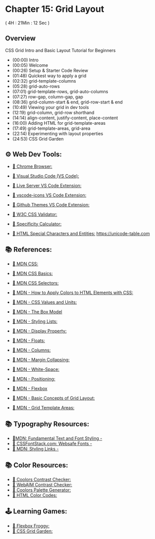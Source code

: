 #  Chapter 15: Grid Layout

( 4H : 21Min : 12 Sec ) 

## Overview

CSS Grid Intro and Basic Layout Tutorial for Beginners

* (00:00) Intro
* (00:05) Welcome
* (00:26) Setup & Starter Code Review
* (01:48) Quickest way to apply a grid
* (02:32) grid-template-columns
* (05:28) grid-auto-rows
* (07:01) grid-template-rows, grid-auto-columns
* (07:27) row-gap, column-gap, gap
* (08:36) grid-column-start & end, grid-row-start & end
* (10:49) Viewing your grid in dev tools
* (12:19) grid-column, grid-row shorthand
* (14:14) align-content, justify-content, place-content
* (16:00) Adding HTML for grid-template-areas
* (17:49) grid-template-areas, grid-area
* (22:14) Experimenting with layout properties
* (24:53) CSS Grid Garden


## ⚙ Web Dev Tools:

* [🔗 Chrome Browser:](https://www.google.com/chrome/)
* [🔗 Visual Studio Code (VS Code):](https://code.visualstudio.com/) 
* [🔗 Live Server VS Code Extension:]()
* [🔗 vscode-icons VS Code Extension:]() 
* [🔗 Github Themes VS Code Extension:]() 

* [🔗 W3C CSS Validator:](https://jigsaw.w3.org/css-validator/)
* [🔗 Specificity Calculator:](https://specificity.keegan.st/)
* [🔗 HTML Special Characters and Entities:]() https://unicode-table.com

## 📚 References:
* [🔗 MDN CSS:](https://developer.mozilla.org/en-US/docs/Web/CSS)
* [🔗 MDN CSS Basics:](https://developer.mozilla.org/en-US/docs/Learn/Getting_started_with_the_web/CSS_basics)
* [🔗 MDN CSS Selectors:](https://developer.mozilla.org/en-US/docs/Learn/CSS/Building_blocks/Selectors)
* [🔗 MDN - How to Apply Colors to HTML Elements with CSS:](https://developer.mozilla.org/en-US/docs/Web/CSS/color)
* [🔗 MDN - CSS Values and Units:](https://developer.mozilla.org/en-US/docs/Learn/CSS/Building_blocks/Values_and_units)
* [🔗 MDN - The Box Model](https://developer.mozilla.org/en-US/docs/Learn/CSS/Building_blocks/The_box_model)
* [🔗 MDN - Styling Lists: ](https://developer.mozilla.org/en-US/docs/Learn/CSS/Styling_text/Styling_lists)

* [🔗 MDN - Display Property:]() 
* [🔗 MDN - Floats:]() 
* [🔗 MDN - Columns:]() 
* [🔗 MDN - Margin Collapsing:]() 
* [🔗 MDN - White-Space:]()
* [🔗 MDN - Positioning:]() 
* [🔗 MDN - Flexbox](https://developer.mozilla.org/en-US/docs/Learn/CSS/CSS_layout/Flexbox) 
* [🔗 MDN - Basic Concepts of Grid Layout:](https://developer.mozilla.org/en-US/docs/Web/CSS/CSS_Grid_Layout/Basic_Concepts_of_Grid_Layout)
* [🔗 MDN - Grid Template Areas:](https://developer.mozilla.org/en-US/docs/Web/CSS/CSS_Grid_Layout/Grid_Template_Areas)

## 📚 Typography Resources:

* [🔗MDN: Fundamental Text and Font Styling - ](https://developer.mozilla.org/en-US/docs/Learn/CSS/Styling_text/Fundamentals)
* [🔗 CSSFontStack.com: Websafe Fonts - ](https://www.cssfontstack.com/)
* [🔗 MDN: Styling Links - ](https://developer.mozilla.org/en-US/docs/Learn/CSS/Styling_text/Fundamentals)

## 📚 Color Resources: 

* [🔗 Coolors Contrast Checker:](https://coolors.co/contrast-checker/112a46-acc8e5)
* [🔗 WebAIM Contrast Checker:](https://webaim.org/resources/contrastchecker/)
* [🔗 Coolors Palette Generator:](https://coolors.co/)
* [🔗 HTML Color Codes:](https://htmlcolorcodes.com/)


## 🕹️ Learning Games:
* [🔗 Flexbox Froggy:](https://flexboxfroggy.com/)
* [🔗 CSS Grid Garden: ](https://cssgridgarden.com/)